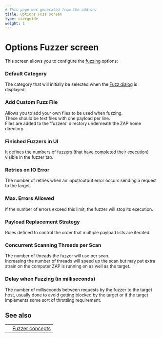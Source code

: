 ```yaml
---
# This page was generated from the add-on.
title: Options Fuzz screen
type: userguide
weight: 1
---
```


# Options Fuzzer screen

This screen allows you to configure the [fuzzing](/docs/desktop/addons/fuzzer/) options:

### Default Category

The category that will initially be selected when the [Fuzz dialog](/docs/desktop/addons/fuzzer/dialogue/) is displayed.

### Add Custom Fuzz File

Allows you to add your own files to be used when fuzzing.  
These should be text files with one payload per line.  
Files are added to the 'fuzzers' directory underneath the ZAP home directory.

### Finished Fuzzers in UI

It defines the numbers of fuzzers (that have completed their execution) visible in the fuzzer tab.

### Retries on IO Error

The number of retries when an input/output error occurs sending a request to the target.

### Max. Errors Allowed

If the number of errors exceed this limit, the fuzzer will stop its execution.

### Payload Replacement Strategy

Rules defined to control the order that multiple payload lists are iterated.

### Concurrent Scanning Threads per Scan

The number of threads the fuzzer will use per scan.  
Increasing the number of threads will speed up the scan but may put extra strain on the computer ZAP is running on as well as the target.

### Delay when Fuzzing (in milliseconds)

The number of milliseconds between requests by the fuzzer to the target host, usually done to avoid getting blocked by the target or if the target implements some sort of throttling requirement.

## See also

|   |                                                 |
|---|-------------------------------------------------|
|   | [Fuzzer concepts](/docs/desktop/addons/fuzzer/) |
